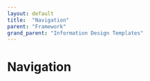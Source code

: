 ```yaml
---
layout: default
title:  "Navigation"
parent: "Framework"
grand_parent: "Information Design Templates"
---
```


# Navigation
